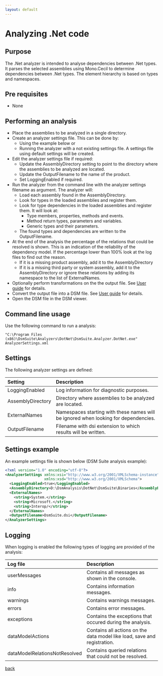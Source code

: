 ```yaml
---
layout: default
---
```


# Analyzing .Net code

## Purpose

The .Net analyzer is intended to analyse dependencies between .Net types. It parses the selected assemblies using 
Mono.Cecil to determine dependencies between .Net types. The element hierarchy is based on types and namespaces.


## Pre requisites
* None

## Performing an analysis

* Place the assemblies to be analyzed in a single directory.
* Create an analyzer settings file. This can be done by: 
    * Using the example below or 
	* Running the analyzer with a not existing settings file. A settings file using default settings will be created.
* Edit the analyzer settings file if required:
    * Update the AssemblyDirectory setting to point to the directory where the assemblies to be analyzed are located.
	* Update the OutputFilename to the name of the product.
	* Set LoggingEnabled if required.
* Run the analyzer from the command line with the analyzer settings filename as argument. The analyzer will:
    * Load each assembly found in the AssemblyDirectory.
    * Look for types in the loaded assemblies and register them.
    * Look for type dependencies in the loaded assemblies and register them. It will look at:
	    * Type members, properties, methods and events. 
		* Method return types, parameters and variables. 
		* Generic types and their parameters.	
	* The found types and dependencies are written to the OutputFilename.
* At the end of the analysis the percentage of the relations that could be resolved is shown. This is an indication of the reliability of the dependency model. If the percentage lower than 100% look at the log files to find out the reason.
    * If it is a missing product assembly, add it to the AssemblyDirectory	
	* If it is a missing third party or system assembly, add it to the AssemblyDirectory or ignore these relations by adding its namespace to the list of ExternalNames.
* Optionally perform transformations on the the output file. See [User guide](user_guide) for details.
* Convert the output file into a DSM file. See [User guide](user_guide) for details.
* Open the DSM file in the DSM viewer.

## Command line usage

Use the following command to run a analysis:

```
"C:\Program Files (x86)\DsmSuite\Analyzers\DotNet\DsmSuite.Analyzer.DotNet.exe" AnalyzerSettings.xml
```

## Settings

The following analyzer settings are defined:

| Setting           | Description                                                                        | 
|:------------------|:-----------------------------------------------------------------------------------|
| LoggingEnabled    | Log information for diagnostic purposes.                                           |
| AssemblyDirectory | Directory where assemblies to be analyzed are located.                             |
| ExternalNames     | Namespaces starting with these names will be ignored when looking for dependencies.|
| OutputFilename    | Filename with dsi extension to which results will be written.                      |

## Settings example 

An example settings file is shown below (DSM Suite analysis example):

```xml
<?xml version="1.0" encoding="utf-8"?>
<AnalyzerSettings xmlns:xsi="http://www.w3.org/2001/XMLSchema-instance" 
                  xmlns:xsd="http://www.w3.org/2001/XMLSchema">
  <LoggingEnabled>true</LoggingEnabled>
  <AssemblyDirectory>D:\DsmAnalysis\DotNet\DsmSuite\Binaries</AssemblyDirectory>
  <ExternalNames>
    <string>System.</string>
    <string>Microsoft.</string>
    <string>Interop/</string>
  </ExternalNames>
  <OutputFilename>DsmSuite.dsi</OutputFilename>
</AnalyzerSettings>
```

## Logging

When logging is enabled the following types of logging are provided of the analysis:

| Log file                      | Description                                                                          | 
|:------------------------------|:-------------------------------------------------------------------------------------|
| userMessages                  | Contains all messages as shown in the console.                                       |
| info                          | Contains information messages.                                                       |
| warnings                      | Contains warnings messages.                                                          |
| errors                        | Contains error messages.                                                             |
| exceptions                    | Contains the exceptions that occured during the analysis.                            |
| dataModelActions              | Contains all actions on the data model like load, save and registration.             |
| dataModelRelationsNotResolved | Contains queried relations that could not be resolved.                               |

[back](user_guide)
